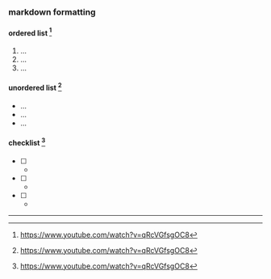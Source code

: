 ### markdown formatting
#### ordered list [^1] 
1. ...
2. ...
3. ...

#### unordered list [^1]
- ...
- ...
- ...


#### checklist [^1] 
- [ ] -
- [ ] -
- [ ] -

---
[^1]: https://www.youtube.com/watch?v=qRcVGfsgOC8